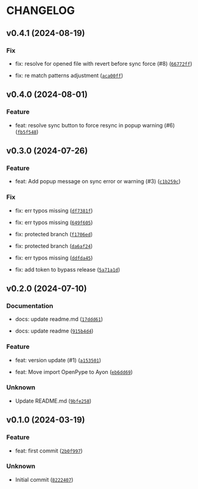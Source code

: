 # CHANGELOG

## v0.4.1 (2024-08-19)

### Fix

* fix: resolve for opened file with revert before sync force (#8) ([`66772ff`](https://github.com/LoopsCreativeStudio/ayon-perforce/commit/66772ffcca326ce99e219b6596013ede248b3029))

* fix: re match patterns adjustment ([`aca00ff`](https://github.com/LoopsCreativeStudio/ayon-perforce/commit/aca00ffd032975a05812d43cc13b5561ff81c468))

## v0.4.0 (2024-08-01)

### Feature

* feat: resolve sync button to force resync in popup warning (#6) ([`fb5f548`](https://github.com/LoopsCreativeStudio/ayon-perforce/commit/fb5f548f0af47e8eb89b14e8a862921cd52983f8))

## v0.3.0 (2024-07-26)

### Feature

* feat: Add popup message on sync error or warning (#3) ([`c1b259c`](https://github.com/LoopsCreativeStudio/ayon-perforce/commit/c1b259c90649b3d4bd775880305f3e7f3f2f8bc6))

### Fix

* fix: err typos missing ([`df7381f`](https://github.com/LoopsCreativeStudio/ayon-perforce/commit/df7381f679097064dc06430c35abd633b4506976))

* fix: err typos missing ([`649f605`](https://github.com/LoopsCreativeStudio/ayon-perforce/commit/649f605a27c2626d3d2faa4297be25f1c7f3d512))

* fix: protected branch ([`f1706ed`](https://github.com/LoopsCreativeStudio/ayon-perforce/commit/f1706ed0ac6c88a17dc95a0ae107d6fc4a465b02))

* fix: protected branch ([`da6af24`](https://github.com/LoopsCreativeStudio/ayon-perforce/commit/da6af24e82ac96359013c5b30cdc227e1d79c2d3))

* fix: err typos missing ([`ddfda45`](https://github.com/LoopsCreativeStudio/ayon-perforce/commit/ddfda458b81ddfeb20f68f454dfaea3553596bd8))

* fix: add token to bypass release ([`5a71a1d`](https://github.com/LoopsCreativeStudio/ayon-perforce/commit/5a71a1da1f0bddc7c195fcc4879ac13c38d1802c))

## v0.2.0 (2024-07-10)

### Documentation

* docs: update readme.md ([`17ddd61`](https://github.com/LoopsCreativeStudio/ayon-perforce/commit/17ddd6178bc1c50aca249a62dc43fa821b571aff))

* docs: update readme ([`915b4d4`](https://github.com/LoopsCreativeStudio/ayon-perforce/commit/915b4d4f853fede50c6e74f5bb0126c207b1e6a4))

### Feature

* feat: version update (#1) ([`a153501`](https://github.com/LoopsCreativeStudio/ayon-perforce/commit/a153501e0e6afbc1312f440a2770ec16e4f7b8a3))

* feat: Move import OpenPype to Ayon ([`eb6dd69`](https://github.com/LoopsCreativeStudio/ayon-perforce/commit/eb6dd693b77edd2cda4ecbc3151f95b8a953cf9c))

### Unknown

* Update README.md ([`9bfe258`](https://github.com/LoopsCreativeStudio/ayon-perforce/commit/9bfe2582c0b50c44db89f0b653058eeda06c55f6))

## v0.1.0 (2024-03-19)

### Feature

* feat: first commit ([`2b0f997`](https://github.com/LoopsCreativeStudio/ayon-perforce/commit/2b0f9973fa4aca0f2c7b4663f5e56be5909b023c))

### Unknown

* Initial commit ([`8222407`](https://github.com/LoopsCreativeStudio/ayon-perforce/commit/8222407518a479c73041a531f1f1bbbfdf682eb3))
